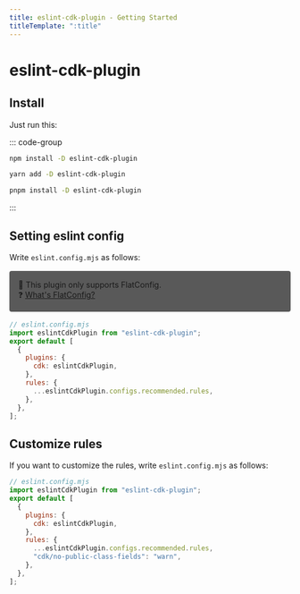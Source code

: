 ```yaml
---
title: eslint-cdk-plugin - Getting Started
titleTemplate: ":title"
---
```


# eslint-cdk-plugin

## Install

Just run this:

::: code-group

```sh [npm]
npm install -D eslint-cdk-plugin
```

```sh [yarn]
yarn add -D eslint-cdk-plugin
```

```sh [pnpm]
pnpm install -D eslint-cdk-plugin
```

:::

## Setting eslint config

Write `eslint.config.mjs` as follows:

<div style="margin-top:16px; margin-bottom:16px; background-color: #595959; padding: 16px;border-radius: 4px;">
  🚨 This plugin only supports FlatConfig.
  <br />
  ❓ <a href="https://eslint.org/docs/latest/use/configure/configuration-files#configuration-file-formats">
    What's FlatConfig?
  </a>
</div>

```js
// eslint.config.mjs
import eslintCdkPlugin from "eslint-cdk-plugin";
export default [
  {
    plugins: {
      cdk: eslintCdkPlugin,
    },
    rules: {
      ...eslintCdkPlugin.configs.recommended.rules,
    },
  },
];
```

## Customize rules

If you want to customize the rules, write `eslint.config.mjs` as follows:

```js
// eslint.config.mjs
import eslintCdkPlugin from "eslint-cdk-plugin";
export default [
  {
    plugins: {
      cdk: eslintCdkPlugin,
    },
    rules: {
      ...eslintCdkPlugin.configs.recommended.rules,
      "cdk/no-public-class-fields": "warn",
    },
  },
];
```
